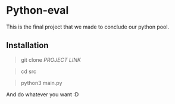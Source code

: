 # Python-eval

This is the final project that we made to conclude our python pool.

## Installation

> git clone *PROJECT LINK*

> cd src

> python3 main.py

And do whatever you want :D